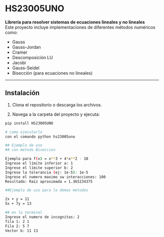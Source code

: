 # HS23005UNO

**Librería para resolver sistemas de ecuaciones lineales y no lineales**  
Este proyecto incluye implementaciones de diferentes métodos numéricos como:  
- Gauss  
- Gauss-Jordan  
- Cramer  
- Descomposición LU  
- Jacobi  
- Gauss-Seidel  
- Bisección (para ecuaciones no lineales)

---

## Instalación

1. Clona el repositorio o descarga los archivos.

2. Navega a la carpeta del proyecto y ejecuta:

```bash
pip install HS23005UNO

# como ejecutarlo
con el comando python hs23005uno

## Ejemplo de uso
## con metodo Biseccion

Ejemplo para f(x) = x**3 + 4*x**2 - 10
Ingrese el límite inferior a: 1
Ingrese el límite superior b: 2
Ingrese la tolerancia (ej: 1e-5): 1e-5
Ingrese el numero maximo sw interacciones: 100
Resultado: Raíz aproximada = 1.365234375

##Ejemplo de uso para lo demas metodos

2x + y = 11
5x + 7y = 13

## en la terminal
Ingrese el numero de incognitas: 2
fila 1: 2 1
Fila 2: 5 7
Vector b: 11 13